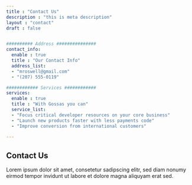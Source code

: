 ```yaml
---
title : "Contact Us"
description : "this is meta description"
layout : "contact"
draft : false


########## Address ###############
contact_info:
  enable : true
  title : "Our Contact Info"
  address_list:
  - "mroswell@gmail.com"
  - "(207) 555-0119"

############ Services ############
services:
  enable : true
  title : "With Gossas you can"
  service_list:
  - "Focus critical developer resources on your core business"
  - "Launch new products faster with less payments code"
  - "Improve conversion from international customers"
  
---
```


## Contact **Us**
Lorem ipsum dolor sit amet, consetetur sadipscing elitr, sed diam nonumy eirmod tempor invidunt ut labore et dolore magna aliquyam erat sed.

